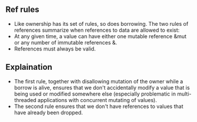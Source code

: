 ## Ref rules
- Like ownership has its set of rules, so does borrowing. The two rules of references summarize when references to data are allowed to exist:
- At any given time, a value can have either one mutable reference &mut or any number of immutable references &.
- References must always be valid.

## Explaination
- The first rule, together with disallowing mutation of the owner while a borrow is alive, ensures that we don't accidentally modify a value that is being used or modified somewhere else (especially problematic in multi-threaded applications with concurrent mutating of values).
- The second rule ensures that we don't have references to values that have already been dropped.